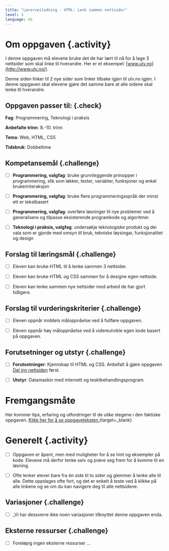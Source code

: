 ```yaml
---
title: "Lærerveiledning - HTML: Lenk sammen nettsider"
level: 3
language: nb
---
```


# Om oppgaven {.activity}
I denne oppgaven må elevene bruke det de har lært til nå for å lage 3 nettsider som skal linke til hverandre. Her er et eksempel: [www.ulv.no](http://www.ulv.no/).

Denne siden linker til 2 nye sider som linker tilbake igjen til ulv.no igjen. I denne oppgaven skal elevene gjøre det samme bare at alle sidene skal lenke til hverandre.

## Oppgaven passer til: {.check}
 __Fag__: Programmering, Teknologi i praksis

__Anbefalte trinn__: 8.-10. trinn

__Tema__: Web, HTML, CSS

__Tidsbruk__: Dobbeltime


## Kompetansemål {.challenge}

- [ ]  __Programmering, valgfag__: bruke grunnleggende prinsipper i programmering, slik som løkker, tester, variabler, funksjoner og enkel brukerinteraksjon

- [ ] __Programmering, valgfag__: bruke flere programmeringsspråk der minst ett er tekstbasert

- [ ] __Programmering, valgfag__: overføre løsninger til nye problemer ved å generalisere og tilpasse eksisterende programkode og algoritmer.

- [ ] __Teknologi i praksis, valgfag__: undersøkje teknologiske produkt og dei vala som er gjorde med omsyn til bruk, tekniske løysingar, funksjonalitet og design 


## Forslag til læringsmål {.challenge}

- [ ]  Eleven kan bruke HTML til å lenke sammen 3 nettsider. 
- [ ] Eleven kan bruke HTML og CSS sammen for å designe egen nettside.
- [ ] Eleven kan lenke sammen nye nettsider med arbeid de har gjort tidligere. 


## Forslag til vurderingskriterier {.challenge}

- [ ] Eleven oppnår middels måloppnåelse ved å fullføre oppgaven.
- [ ] Eleven oppnår høy måloppnåelse ved å videreutvikle egen kode basert på oppgaven. 


## Forutsetninger og utstyr {.challenge}
- [ ]  __Forutsetninger__: Kjennskap til HTML og CSS. Anbefalt å gjøre oppgaven [Del inn nettsiden](../del_inn_nettsiden/del_inn_nettsiden.html) først. 

- [ ]  __Utstyr__: Datamaskin med internett og tesktbehandlingsprogram.


# Fremgangsmåte
Her kommer tips, erfaring og utfordringer til de ulike stegene i den faktiske oppgaven. [Klikk her for å se oppgaveteksten.](../lenk_sammen_nettsider/lenk_sammen_nettsider.html){target=_blank}

# Generelt {.activity}
- [ ]  Oppgaven er åpent, men med muligheter for å se hint og eksempler på kode. Elevene må derfor tenke selv og prøve seg frem for å komme til en løsning. 
- [ ] Ofte lenker elever bare fra én side til to sider og glemmer å lenke alle til alle. Dette oppdages ofte fort, og det er enkelt å teste ved å klikke på alle linkene og se om du kan navigere deg til alle nettsidene. 


## Variasjoner {.challenge}
- [ ]  _Vi har dessverre ikke noen variasjoner tilknyttet denne oppgaven enda.

## Eksterne ressurser {.challenge}
- [ ] Foreløpig ingen eksterne ressurser ...
